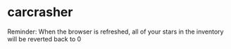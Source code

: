 # carcrasher
Reminder: 
When the browser is refreshed, all of your stars in the inventory will be reverted back to 0



